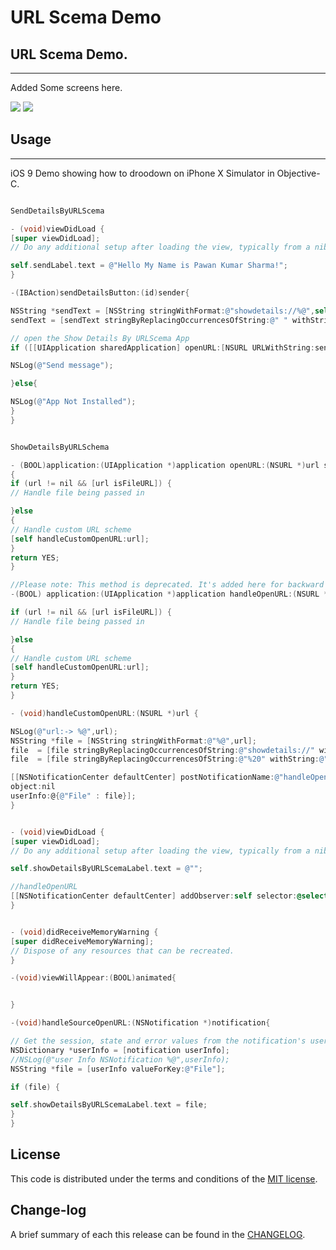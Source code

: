 
URL Scema Demo
=========

## URL Scema Demo.
------------
 Added Some screens here.
 
![](https://github.com/pawankv89/URLScemaDemo/blob/master/Screens/1.png)
![](https://github.com/pawankv89/URLScemaDemo/blob/master/Screens/2.png)

## Usage
------------
 iOS 9 Demo showing how to droodown on iPhone X Simulator in  Objective-C.


```objective-c

SendDetailsByURLScema

- (void)viewDidLoad {
[super viewDidLoad];
// Do any additional setup after loading the view, typically from a nib.

self.sendLabel.text = @"Hello My Name is Pawan Kumar Sharma!";
}

-(IBAction)sendDetailsButton:(id)sender{

NSString *sendText = [NSString stringWithFormat:@"showdetails://%@",self.sendLabel.text];
sendText = [sendText stringByReplacingOccurrencesOfString:@" " withString:@"%20"];

// open the Show Details By URLScema App
if ([[UIApplication sharedApplication] openURL:[NSURL URLWithString:sendText]]) {

NSLog(@"Send message");

}else{

NSLog(@"App Not Installed");
}
}

```

```objective-c

ShowDetailsByURLSchema

- (BOOL)application:(UIApplication *)application openURL:(NSURL *)url sourceApplication:(NSString *)sourceApplication annotation:(id)annotation
{
if (url != nil && [url isFileURL]) {
// Handle file being passed in

}else
{
// Handle custom URL scheme
[self handleCustomOpenURL:url];
}
return YES;
}

//Please note: This method is deprecated. It's added here for backward compatibility
-(BOOL) application:(UIApplication *)application handleOpenURL:(NSURL *)url {

if (url != nil && [url isFileURL]) {
// Handle file being passed in

}else
{
// Handle custom URL scheme
[self handleCustomOpenURL:url];
}
return YES;
}

- (void)handleCustomOpenURL:(NSURL *)url {

NSLog(@"url:-> %@",url);
NSString *file = [NSString stringWithFormat:@"%@",url];
file  = [file stringByReplacingOccurrencesOfString:@"showdetails://" withString:@""];
file  = [file stringByReplacingOccurrencesOfString:@"%20" withString:@" "];

[[NSNotificationCenter defaultCenter] postNotificationName:@"handleOpenURL"
object:nil
userInfo:@{@"File" : file}];
}


- (void)viewDidLoad {
[super viewDidLoad];
// Do any additional setup after loading the view, typically from a nib.

self.showDetailsByURLScemaLabel.text = @"";

//handleOpenURL
[[NSNotificationCenter defaultCenter] addObserver:self selector:@selector(handleSourceOpenURL:) name:@"handleOpenURL" object:nil];
}


- (void)didReceiveMemoryWarning {
[super didReceiveMemoryWarning];
// Dispose of any resources that can be recreated.
}

-(void)viewWillAppear:(BOOL)animated{


}

-(void)handleSourceOpenURL:(NSNotification *)notification{

// Get the session, state and error values from the notification's userInfo dictionary.
NSDictionary *userInfo = [notification userInfo];
//NSLog(@"user Info NSNotification %@",userInfo);
NSString *file = [userInfo valueForKey:@"File"];

if (file) {

self.showDetailsByURLScemaLabel.text = file;
}
}


```

## License

This code is distributed under the terms and conditions of the [MIT license](LICENSE).

## Change-log

A brief summary of each this release can be found in the [CHANGELOG](CHANGELOG.mdown). 
